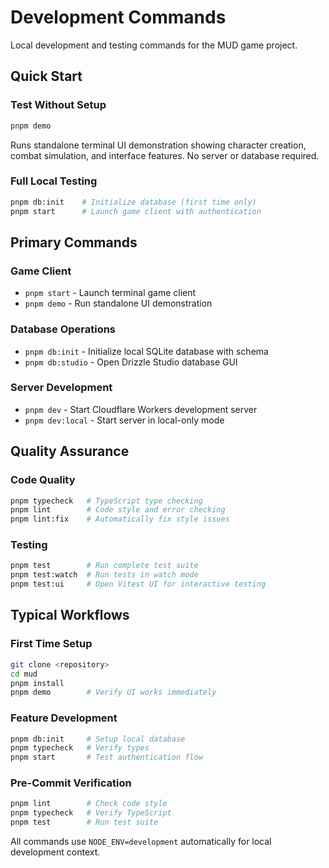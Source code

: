 # Development Commands

Local development and testing commands for the MUD game project.

## Quick Start

### Test Without Setup
```bash
pnpm demo
```
Runs standalone terminal UI demonstration showing character creation, combat simulation, and interface features. No server or database required.

### Full Local Testing
```bash
pnpm db:init    # Initialize database (first time only)
pnpm start      # Launch game client with authentication
```

## Primary Commands

### Game Client
- `pnpm start` - Launch terminal game client
- `pnpm demo` - Run standalone UI demonstration

### Database Operations
- `pnpm db:init` - Initialize local SQLite database with schema
- `pnpm db:studio` - Open Drizzle Studio database GUI

### Server Development
- `pnpm dev` - Start Cloudflare Workers development server
- `pnpm dev:local` - Start server in local-only mode

## Quality Assurance

### Code Quality
```bash
pnpm typecheck   # TypeScript type checking
pnpm lint        # Code style and error checking
pnpm lint:fix    # Automatically fix style issues
```

### Testing
```bash
pnpm test        # Run complete test suite
pnpm test:watch  # Run tests in watch mode
pnpm test:ui     # Open Vitest UI for interactive testing
```

## Typical Workflows

### First Time Setup
```bash
git clone <repository>
cd mud
pnpm install
pnpm demo        # Verify UI works immediately
```

### Feature Development
```bash
pnpm db:init     # Setup local database
pnpm typecheck   # Verify types
pnpm start       # Test authentication flow
```

### Pre-Commit Verification
```bash
pnpm lint        # Check code style
pnpm typecheck   # Verify TypeScript
pnpm test        # Run test suite
```

All commands use `NODE_ENV=development` automatically for local development context.